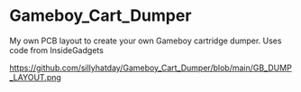 # Gameboy_Cart_Dumper
My own PCB layout to create your own Gameboy cartridge dumper. Uses code from InsideGadgets

https://github.com/sillyhatday/Gameboy_Cart_Dumper/blob/main/GB_DUMP_LAYOUT.png

